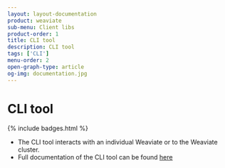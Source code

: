 ```yaml
---
layout: layout-documentation
product: weaviate
sub-menu: Client libs
product-order: 1
title: CLI tool
description: CLI tool
tags: ['CLI']
menu-order: 2
open-graph-type: article
og-img: documentation.jpg
---
```


# CLI tool

{% include badges.html %}

- The CLI tool interacts with an individual Weaviate or to the Weaviate cluster.
- Full documentation of the CLI tool can be found [here](https://www.semi.technology/documentation/weaviate-cli/current/)